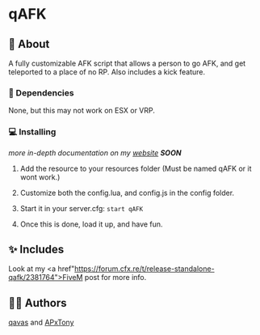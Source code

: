 # qAFK

## 🧧 About <a name = "about"></a>
A fully customizable AFK script that allows a person to go AFK, and get teleported to a place of no RP. Also includes a kick feature.

### 🌌 Dependencies

None, but this may not work on ESX or VRP.

### 💻 Installing
*more in-depth documentation on my <a href="https://qtprod.com">website</a> **SOON***

1. Add the resource to your resources folder (Must be named qAFK or it wont work.)

2. Customize both the config.lua, and config.js in the config folder.

3. Start it in your server.cfg: `start qAFK`

4. Once this is done, load it up, and have fun.

## ✨ Includes
Look at my <a href"https://forum.cfx.re/t/release-standalone-qafk/2381764">FiveM</a> post for more info.

## 🚶‍♂️ Authors
<a href="https://github.com/qavas">qavas</a> and <a href="https://github.com/apxtony">APxTony</a>

